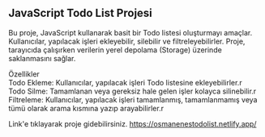 <h2>JavaScript Todo List Projesi</h2>
Bu proje, JavaScript kullanarak basit bir Todo listesi oluşturmayı amaçlar. Kullanıcılar, yapılacak işleri ekleyebilir, silebilir ve filtreleyebilirler. Proje, tarayıcıda çalışırken verilerin yerel depolama (Storage) üzerinde saklanmasını sağlar.

Özellikler<br>
Todo Ekleme: Kullanıcılar, yapılacak işleri Todo listesine ekleyebilirler.r<br>
Todo Silme: Tamamlanan veya gereksiz hale gelen işler kolayca silinebilir.r<br>
Filtreleme: Kullanıcılar, yapılacak işleri tamamlanmış, tamamlanmamış veya tümü olarak arama kısmına yazıp arayabilirler.r<br>

Link'e tıklayarak proje gidebilirsiniz.
https://osmanenestodolist.netlify.app/
